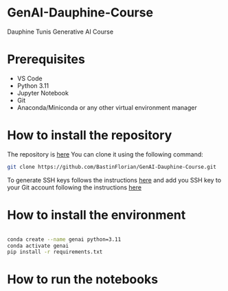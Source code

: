 # GenAI-Dauphine-Course
Dauphine Tunis Generative AI Course

# Prerequisites

- VS Code
- Python 3.11
- Jupyter Notebook
- Git
- Anaconda/Miniconda or any other virtual environment manager

# How to install the repository

The repository is [here](https://github.com/BastinFlorian/GenAI-Dauphine-Course)
You can clone it using the following command:

```bash
git clone https://github.com/BastinFlorian/GenAI-Dauphine-Course.git
```

To generate SSH keys follows the instructions [here](https://docs.github.com/en/authentication/connecting-to-github-with-ssh/generating-a-new-ssh-key-and-adding-it-to-the-ssh-agent) and add you SSH key to your Git account following the instructions [here](https://docs.github.com/en/authentication/connecting-to-github-with-ssh/adding-a-new-ssh-key-to-your-github-account)

# How to install the environment

```bash

conda create --name genai python=3.11
conda activate genai
pip install -r requirements.txt

```

# How to run the notebooks

```bash


